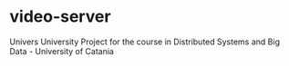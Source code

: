 # video-server
Univers University Project for the course in Distributed Systems and Big Data - University of Catania
